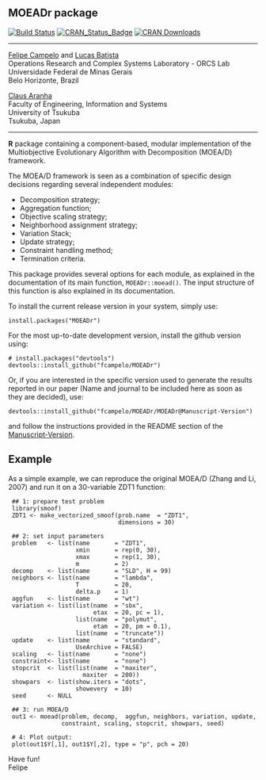## MOEADr package
[![Build Status](https://api.travis-ci.org/fcampelo/MOEADr.png)](https://travis-ci.org/fcampelo/MOEADr) [![CRAN_Status_Badge](https://www.r-pkg.org/badges/version/MOEADr)](https://CRAN.R-project.org/package=MOEADr)
[![CRAN Downloads](https://cranlogs.r-pkg.org/badges/MOEADr)](https://CRAN.R-project.org/package=MOEADr)

***

[Felipe Campelo](mailto:fcampelo@ufmg.br) and [Lucas Batista](mailto:lusoba@ufmg.br)  
Operations Research and Complex Systems Laboratory - ORCS Lab  
Universidade Federal de Minas Gerais  
Belo Horizonte, Brazil

  
[Claus Aranha](mailto:caranha@cs.tsukuba.ac.jp)  
Faculty of Engineering, Information and Systems  
University of Tsukuba  
Tsukuba, Japan

***

**R** package containing a component-based, modular implementation of the Multiobjective Evolutionary Algorithm with Decomposition (MOEA/D) framework. 

The MOEA/D framework is seen as a combination of specific design decisions regarding several independent modules:

- Decomposition strategy;  
- Aggregation function;  
- Objective scaling strategy;  
- Neighborhood assignment strategy;  
- Variation Stack;  
- Update strategy;  
- Constraint handling method;  
- Termination criteria.

This package provides several options for each module, as explained in the documentation of its main function, `MOEADr::moead()`. The input structure of this function is also explained in its documentation.

To install the current release version in your system, simply use:

```
install.packages("MOEADr")
```

For the most up-to-date development version, install the github version using:

```
# install.packages("devtools")
devtools::install_github("fcampelo/MOEADr")
```

Or, if you are interested in the specific version used to generate the results reported in our paper (Name and journal to be included here as soon as they are decided), use:

```
devtools::install_github("fcampelo/MOEADr/MOEADr@Manuscript-Version")
```

and follow the instructions provided in the README section of the [Manuscript-Version](https://github.com/fcampelo/MOEADr/tree/Manuscript-Version).

## Example

As a simple example, we can reproduce the original MOEA/D (Zhang and Li, 2007) and run it on a 30-variable ZDT1 function:

```
 ## 1: prepare test problem
 library(smoof)
 ZDT1 <- make_vectorized_smoof(prob.name  = "ZDT1",
                               dimensions = 30)

 ## 2: set input parameters
 problem   <- list(name       = "ZDT1",
                   xmin       = rep(0, 30),
                   xmax       = rep(1, 30),
                   m          = 2)
 decomp    <- list(name       = "SLD", H = 99)
 neighbors <- list(name       = "lambda",
                   T          = 20,
                   delta.p    = 1)
 aggfun    <- list(name       = "wt")
 variation <- list(list(name  = "sbx",
                        etax  = 20, pc = 1),
                   list(name  = "polymut",
                        etam  = 20, pm = 0.1),
                   list(name  = "truncate"))
 update    <- list(name       = "standard", 
                   UseArchive = FALSE)
 scaling   <- list(name       = "none")
 constraint<- list(name       = "none")
 stopcrit  <- list(list(name  = "maxiter",
                     maxiter  = 200))
 showpars  <- list(show.iters = "dots",
                   showevery  = 10)
 seed      <- NULL

 ## 3: run MOEA/D
 out1 <- moead(problem, decomp,  aggfun, neighbors, variation, update,
               constraint, scaling, stopcrit, showpars, seed)

 # 4: Plot output:
 plot(out1$Y[,1], out1$Y[,2], type = "p", pch = 20)
```

Have fun!  
Felipe
